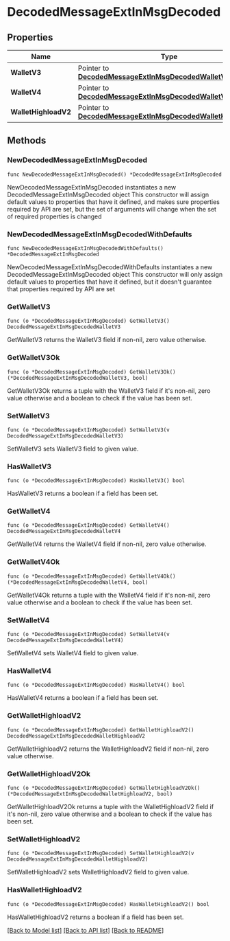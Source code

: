 # DecodedMessageExtInMsgDecoded

## Properties

Name | Type | Description | Notes
------------ | ------------- | ------------- | -------------
**WalletV3** | Pointer to [**DecodedMessageExtInMsgDecodedWalletV3**](DecodedMessageExtInMsgDecodedWalletV3.md) |  | [optional] 
**WalletV4** | Pointer to [**DecodedMessageExtInMsgDecodedWalletV4**](DecodedMessageExtInMsgDecodedWalletV4.md) |  | [optional] 
**WalletHighloadV2** | Pointer to [**DecodedMessageExtInMsgDecodedWalletHighloadV2**](DecodedMessageExtInMsgDecodedWalletHighloadV2.md) |  | [optional] 

## Methods

### NewDecodedMessageExtInMsgDecoded

`func NewDecodedMessageExtInMsgDecoded() *DecodedMessageExtInMsgDecoded`

NewDecodedMessageExtInMsgDecoded instantiates a new DecodedMessageExtInMsgDecoded object
This constructor will assign default values to properties that have it defined,
and makes sure properties required by API are set, but the set of arguments
will change when the set of required properties is changed

### NewDecodedMessageExtInMsgDecodedWithDefaults

`func NewDecodedMessageExtInMsgDecodedWithDefaults() *DecodedMessageExtInMsgDecoded`

NewDecodedMessageExtInMsgDecodedWithDefaults instantiates a new DecodedMessageExtInMsgDecoded object
This constructor will only assign default values to properties that have it defined,
but it doesn't guarantee that properties required by API are set

### GetWalletV3

`func (o *DecodedMessageExtInMsgDecoded) GetWalletV3() DecodedMessageExtInMsgDecodedWalletV3`

GetWalletV3 returns the WalletV3 field if non-nil, zero value otherwise.

### GetWalletV3Ok

`func (o *DecodedMessageExtInMsgDecoded) GetWalletV3Ok() (*DecodedMessageExtInMsgDecodedWalletV3, bool)`

GetWalletV3Ok returns a tuple with the WalletV3 field if it's non-nil, zero value otherwise
and a boolean to check if the value has been set.

### SetWalletV3

`func (o *DecodedMessageExtInMsgDecoded) SetWalletV3(v DecodedMessageExtInMsgDecodedWalletV3)`

SetWalletV3 sets WalletV3 field to given value.

### HasWalletV3

`func (o *DecodedMessageExtInMsgDecoded) HasWalletV3() bool`

HasWalletV3 returns a boolean if a field has been set.

### GetWalletV4

`func (o *DecodedMessageExtInMsgDecoded) GetWalletV4() DecodedMessageExtInMsgDecodedWalletV4`

GetWalletV4 returns the WalletV4 field if non-nil, zero value otherwise.

### GetWalletV4Ok

`func (o *DecodedMessageExtInMsgDecoded) GetWalletV4Ok() (*DecodedMessageExtInMsgDecodedWalletV4, bool)`

GetWalletV4Ok returns a tuple with the WalletV4 field if it's non-nil, zero value otherwise
and a boolean to check if the value has been set.

### SetWalletV4

`func (o *DecodedMessageExtInMsgDecoded) SetWalletV4(v DecodedMessageExtInMsgDecodedWalletV4)`

SetWalletV4 sets WalletV4 field to given value.

### HasWalletV4

`func (o *DecodedMessageExtInMsgDecoded) HasWalletV4() bool`

HasWalletV4 returns a boolean if a field has been set.

### GetWalletHighloadV2

`func (o *DecodedMessageExtInMsgDecoded) GetWalletHighloadV2() DecodedMessageExtInMsgDecodedWalletHighloadV2`

GetWalletHighloadV2 returns the WalletHighloadV2 field if non-nil, zero value otherwise.

### GetWalletHighloadV2Ok

`func (o *DecodedMessageExtInMsgDecoded) GetWalletHighloadV2Ok() (*DecodedMessageExtInMsgDecodedWalletHighloadV2, bool)`

GetWalletHighloadV2Ok returns a tuple with the WalletHighloadV2 field if it's non-nil, zero value otherwise
and a boolean to check if the value has been set.

### SetWalletHighloadV2

`func (o *DecodedMessageExtInMsgDecoded) SetWalletHighloadV2(v DecodedMessageExtInMsgDecodedWalletHighloadV2)`

SetWalletHighloadV2 sets WalletHighloadV2 field to given value.

### HasWalletHighloadV2

`func (o *DecodedMessageExtInMsgDecoded) HasWalletHighloadV2() bool`

HasWalletHighloadV2 returns a boolean if a field has been set.


[[Back to Model list]](../README.md#documentation-for-models) [[Back to API list]](../README.md#documentation-for-api-endpoints) [[Back to README]](../README.md)


